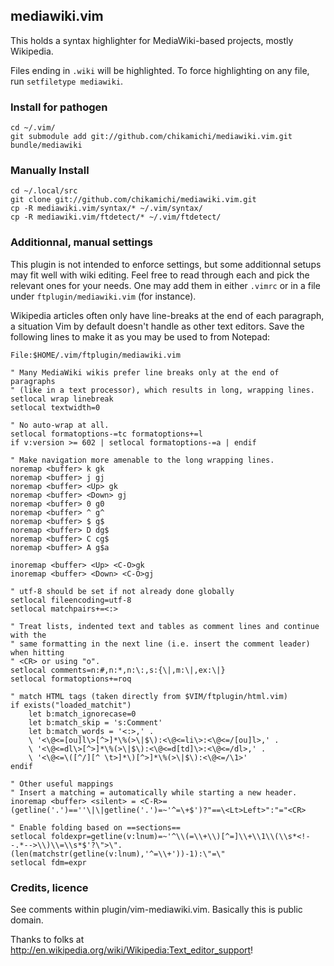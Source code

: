 ## mediawiki.vim

This holds a syntax highlighter for MediaWiki-based projects, mostly Wikipedia.

Files ending in `.wiki` will be highlighted. To force highlighting on any file, run `setfiletype mediawiki`.

### Install for pathogen

    cd ~/.vim/
    git submodule add git://github.com/chikamichi/mediawiki.vim.git bundle/mediawiki

### Manually Install

    cd ~/.local/src
    git clone git://github.com/chikamichi/mediawiki.vim.git
    cp -R mediawiki.vim/syntax/* ~/.vim/syntax/
    cp -R mediawiki.vim/ftdetect/* ~/.vim/ftdetect/

### Additionnal, manual settings

This plugin is not intended to enforce settings, but some additionnal setups may fit well with wiki editing. Feel free to read through each and pick the relevant ones for your needs. One may add them in either `.vimrc` or in a file under `ftplugin/mediawiki.vim` (for instance).

Wikipedia articles often only have line-breaks at the end of each paragraph, a situation Vim by default doesn't handle as other text editors. Save the following lines to make it as you may be used to from Notepad:

    File:$HOME/.vim/ftplugin/mediawiki.vim

    " Many MediaWiki wikis prefer line breaks only at the end of paragraphs
    " (like in a text processor), which results in long, wrapping lines.
    setlocal wrap linebreak
    setlocal textwidth=0

    " No auto-wrap at all.
    setlocal formatoptions-=tc formatoptions+=l
    if v:version >= 602 | setlocal formatoptions-=a | endif

    " Make navigation more amenable to the long wrapping lines.
    noremap <buffer> k gk
    noremap <buffer> j gj
    noremap <buffer> <Up> gk
    noremap <buffer> <Down> gj
    noremap <buffer> 0 g0
    noremap <buffer> ^ g^
    noremap <buffer> $ g$
    noremap <buffer> D dg$
    noremap <buffer> C cg$
    noremap <buffer> A g$a

    inoremap <buffer> <Up> <C-O>gk
    inoremap <buffer> <Down> <C-O>gj

    " utf-8 should be set if not already done globally
    setlocal fileencoding=utf-8
    setlocal matchpairs+=<:>

    " Treat lists, indented text and tables as comment lines and continue with the
    " same formatting in the next line (i.e. insert the comment leader) when hitting
    " <CR> or using "o".
    setlocal comments=n:#,n:*,n:\:,s:{\|,m:\|,ex:\|}
    setlocal formatoptions+=roq

    " match HTML tags (taken directly from $VIM/ftplugin/html.vim)
    if exists("loaded_matchit")
        let b:match_ignorecase=0
        let b:match_skip = 's:Comment'
        let b:match_words = '<:>,' .
        \ '<\@<=[ou]l\>[^>]*\%(>\|$\):<\@<=li\>:<\@<=/[ou]l>,' .
        \ '<\@<=dl\>[^>]*\%(>\|$\):<\@<=d[td]\>:<\@<=/dl>,' .
        \ '<\@<=\([^/][^ \t>]*\)[^>]*\%(>\|$\):<\@<=/\1>'
    endif

    " Other useful mappings
    " Insert a matching = automatically while starting a new header.
    inoremap <buffer> <silent> = <C-R>=(getline('.')==''\|\|getline('.')=~'^=\+$')?"==\<Lt>Left>":"="<CR>

    " Enable folding based on ==sections==
    setlocal foldexpr=getline(v:lnum)=~'^\\(=\\+\\)[^=]\\+\\1\\(\\s*<!--.*-->\\)\\=\\s*$'?\">\".(len(matchstr(getline(v:lnum),'^=\\+'))-1):\"=\"
    setlocal fdm=expr

### Credits, licence

See comments within plugin/vim-mediawiki.vim. Basically this is public domain.

Thanks to folks at http://en.wikipedia.org/wiki/Wikipedia:Text_editor_support!

